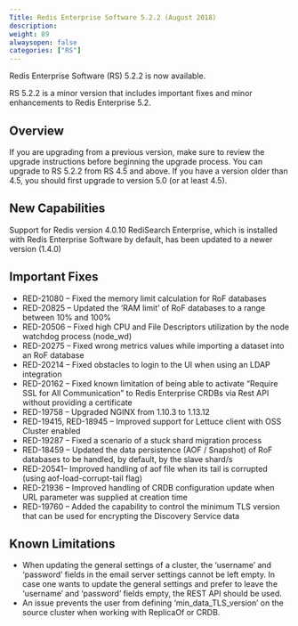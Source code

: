 ```yaml
---
Title: Redis Enterprise Software 5.2.2 (August 2018)
description: 
weight: 89
alwaysopen: false
categories: ["RS"]
---
```

Redis Enterprise Software (RS) 5.2.2 is now available.

RS 5.2.2 is a minor version that includes important fixes and minor enhancements to Redis Enterprise 5.2.

## Overview

If you are upgrading from a previous version, make sure to review the upgrade instructions before beginning the upgrade process. You can upgrade to RS 5.2.2 from RS 4.5 and above. If you have a version older than 4.5, you should first upgrade to version 5.0 (or at least 4.5).

## New Capabilities

Support for Redis version 4.0.10
RediSearch Enterprise, which is installed with Redis Enterprise Software by default, has been updated to a newer version (1.4.0)

## Important Fixes

- RED-21080 – Fixed the memory limit calculation for RoF databases
- RED-20825 – Updated the ‘RAM limit’ of RoF databases to a range between 10% and 100%
- RED-20506 – Fixed high CPU and File Descriptors utilization by the node watchdog process (node_wd)
- RED-20275 – Fixed wrong metrics values while importing a dataset into an RoF database
- RED-20214 – Fixed obstacles to login to the UI when using an LDAP integration
- RED-20162 – Fixed known limitation of being able to activate “Require SSL for All Communication” to Redis Enterprise CRDBs via Rest API without providing a certificate
- RED-19758 – Upgraded NGINX from 1.10.3 to 1.13.12
- RED-19415, RED-18945 – Improved support for Lettuce client with OSS Cluster enabled
- RED-19287 – Fixed a scenario of a stuck shard migration process
- RED-18459 – Updated the data persistence (AOF / Snapshot) of RoF databases to be handled, by default, by the slave shard/s
- RED-20541– Improved handling of aof file when its tail is corrupted (using aof-load-corrupt-tail flag)
- RED-21936 – Improved handling of CRDB configuration update when URL parameter was supplied at creation time
- RED-19760 – Added the capability to control the minimum TLS version that can be used for encrypting the Discovery Service data

## Known Limitations

- When updating the general settings of a cluster, the ‘username’ and ‘password’ fields in the email server settings cannot be left empty. In case one wants to update the general settings and prefer to leave the ‘username’ and ‘password’ fields empty, the REST API should be used.
- An issue prevents the user from defining ‘min_data_TLS_version’ on the source cluster when working with ReplicaOf or CRDB.